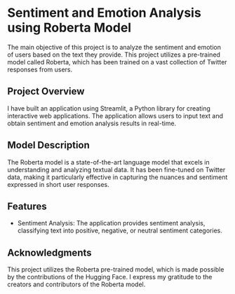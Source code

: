 # Sentiment and Emotion Analysis using Roberta Model

The main objective of this project is to analyze the sentiment and emotion of users based on the text they provide. This project utilizes a pre-trained model called Roberta, which has been trained on a vast collection of Twitter responses from users.

## Project Overview

I have built an application using Streamlit, a Python library for creating interactive web applications. The application allows users to input text and obtain sentiment and emotion analysis results in real-time.

## Model Description

The Roberta model is a state-of-the-art language model that excels in understanding and analyzing textual data. It has been fine-tuned on Twitter data, making it particularly effective in capturing the nuances and sentiment expressed in short user responses.

## Features

- Sentiment Analysis: The application provides sentiment analysis, classifying text into positive, negative, or neutral sentiment categories.


## Acknowledgments

This project utilizes the Roberta pre-trained model, which is made possible by the contributions of the Hugging Face. I express my gratitude to the creators and contributors of the Roberta model.
